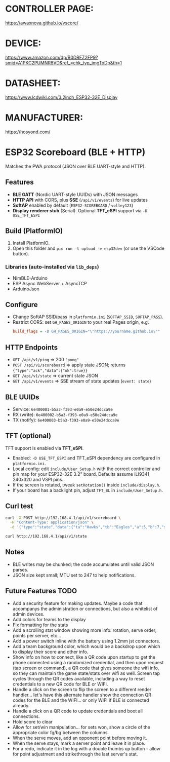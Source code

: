 # CONTROLLER PAGE: 
  https://awaxnova.github.io/vscore/
# DEVICE: 
  https://www.amazon.com/dp/B0DRFZ2FP9?smid=A1PKC2PUMNR8VD&ref_=chk_typ_imgToDp&th=1
# DATASHEET: 
  https://www.lcdwiki.com/3.2inch_ESP32-32E_Display
# MANUFACTURER: 
  https://hosyond.com/

# ESP32 Scoreboard (BLE + HTTP)

Matches the PWA protocol (JSON over BLE UART-style and HTTP).

## Features
- **BLE GATT** (Nordic UART-style UUIDs) with JSON messages
- **HTTP API** with CORS, plus **SSE** (`/api/v1/events`) for live updates
- **SoftAP** enabled by default (`ESP32-SCOREBOARD` / `volley123`)
- **Display renderer stub** (Serial). Optional **TFT_eSPI** support via `-D USE_TFT_ESPI`

## Build (PlatformIO)
1. Install PlatformIO.
2. Open this folder and `pio run -t upload -e esp32dev` (or use the VSCode button).

### Libraries (auto-installed via `lib_deps`)
- NimBLE-Arduino
- ESP Async WebServer + AsyncTCP
- ArduinoJson

## Configure
- Change SoftAP SSID/pass in `platformio.ini` (`SOFTAP_SSID`, `SOFTAP_PASS`).
- Restrict CORS: set `GH_PAGES_ORIGIN` to your real Pages origin, e.g.
  ```ini
  build_flags = -D GH_PAGES_ORIGIN="\"https://yourname.github.io\""
  ```

## HTTP Endpoints
- `GET /api/v1/ping` => 200 `"pong"`
- `POST /api/v1/scoreboard` => apply state JSON; returns `{"type":"ack","data":{"ok":true}}`
- `GET /api/v1/state` => current state JSON
- `GET /api/v1/events` => SSE stream of state updates (`event: state`)

## BLE UUIDs
- Service: `6e400001-b5a3-f393-e0a9-e50e24dcca9e`
- RX (write): `6e400002-b5a3-f393-e0a9-e50e24dcca9e`
- TX (notify): `6e400003-b5a3-f393-e0a9-e50e24dcca9e`

## TFT (optional)
TFT support is enabled via **TFT_eSPI**.

- Enabled: `-D USE_TFT_ESPI` and TFT_eSPI dependency are configured in `platformio.ini`.
- Local config: edit `include/User_Setup.h` with the correct controller and pin map for your ESP32-32E 3.2" board. Defaults assume ILI9341 240x320 and VSPI pins.
- If the screen is rotated, tweak `setRotation()` inside `include/display.h`.
- If your board has a backlight pin, adjust `TFT_BL` in `include/User_Setup.h`.

## Curl test
```bash
curl -X POST http://192.168.4.1/api/v1/scoreboard \
  -H "Content-Type: application/json" \
  -d '{"type":"state","data":{"ta":"Hawks","tb":"Eagles","a":5,"b":7,"sv":"B","set":1,"ma":0,"mb":0,"bo":3}}'

curl http://192.168.4.1/api/v1/state
```

## Notes
- BLE writes may be chunked; the code accumulates until valid JSON parses.
- JSON size kept small; MTU set to 247 to help notifications.


## Future Features TODO
- Add a security feature for making updates.  Maybe a code that accompanys the administration or connections, but also a whitelist of admin devices.
- Add colors for teams to the display
- Fix formatting for the stats
- Add a scrolling stat window showing more info: rotation, serve order, points per server, etc...
- Add a power switch inline with the battery using 1.2mm jst connectors.
- Add a team background color, which would be a backdrop upon which to display their score and other info.
- Show info on how to connect, like a QR code upon startup to get the phone connected using a randomized credential, 
  and then upon request (tap screen or command), a QR code that gives someone the wifi info, so they can maintain the game state/stats over wifi as well.
  Screen tap cycles through the QR codes available, including a way to reset credentials to a new QR code for BLE or WIFI.
- Handle a click on the screen to flip the screen to a different render handler... let's have this alternate handler show the connection QR codes for the BLE and the WIFI... or only WIFI if BLE is connected already.
- Handle a click on a QR code to update credentials and boot all connections.
- Hold score to clear
- Allow for set/win manipulation... for sets won, show a circle of the appropriate color fg/bg between the columns.
- When the serve moves, add an opponent point before moving it.
- When the serve stays, mark a server point and leave it in place.
- For a redo, indicate it in the log with a double thumbs up button - allow for point adjustment and strikethrough the last server's stat.
